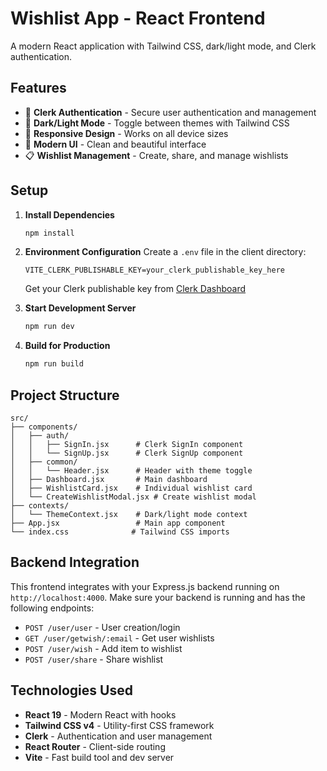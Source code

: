 # Wishlist App - React Frontend

A modern React application with Tailwind CSS, dark/light mode, and Clerk authentication.

## Features

- 🔐 **Clerk Authentication** - Secure user authentication and management
- 🌙 **Dark/Light Mode** - Toggle between themes with Tailwind CSS
- 📱 **Responsive Design** - Works on all device sizes
- 🎨 **Modern UI** - Clean and beautiful interface
- 📋 **Wishlist Management** - Create, share, and manage wishlists

## Setup

1. **Install Dependencies**

   ```bash
   npm install
   ```

2. **Environment Configuration**
   Create a `.env` file in the client directory:

   ```env
   VITE_CLERK_PUBLISHABLE_KEY=your_clerk_publishable_key_here
   ```

   Get your Clerk publishable key from [Clerk Dashboard](https://dashboard.clerk.com/)

3. **Start Development Server**

   ```bash
   npm run dev
   ```

4. **Build for Production**
   ```bash
   npm run build
   ```

## Project Structure

```
src/
├── components/
│   ├── auth/
│   │   ├── SignIn.jsx      # Clerk SignIn component
│   │   └── SignUp.jsx      # Clerk SignUp component
│   ├── common/
│   │   └── Header.jsx      # Header with theme toggle
│   ├── Dashboard.jsx       # Main dashboard
│   ├── WishlistCard.jsx    # Individual wishlist card
│   └── CreateWishlistModal.jsx # Create wishlist modal
├── contexts/
│   └── ThemeContext.jsx    # Dark/light mode context
├── App.jsx                 # Main app component
└── index.css              # Tailwind CSS imports
```

## Backend Integration

This frontend integrates with your Express.js backend running on `http://localhost:4000`. Make sure your backend is running and has the following endpoints:

- `POST /user/user` - User creation/login
- `GET /user/getwish/:email` - Get user wishlists
- `POST /user/wish` - Add item to wishlist
- `POST /user/share` - Share wishlist

## Technologies Used

- **React 19** - Modern React with hooks
- **Tailwind CSS v4** - Utility-first CSS framework
- **Clerk** - Authentication and user management
- **React Router** - Client-side routing
- **Vite** - Fast build tool and dev server
